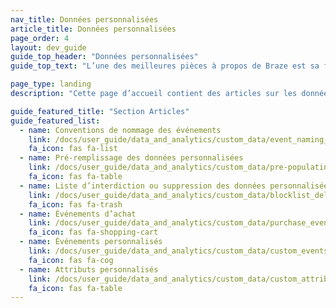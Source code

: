 ```yaml
---
nav_title: Données personnalisées
article_title: Données personnalisées
page_order: 4
layout: dev_guide
guide_top_header: "Données personnalisées"
guide_top_text: "L’une des meilleures pièces à propos de Braze est sa flexibilité : vous pouvez configurer des données personnalisées dans votre application et les envoyer à Braze avec les métriques associées. Découvrez comment en consultant les articles suivants !"

page_type: landing
description: "Cette page d’accueil contient des articles sur les données personnalisées Ici, vous pouvez trouver des ressources sur les événements et attributs personnalisés."

guide_featured_title: "Section Articles"
guide_featured_list:
  - name: Conventions de nommage des événements
    link: /docs/user_guide/data_and_analytics/custom_data/event_naming_conventions/
    fa_icon: fas fa-list
  - name: Pré-remplissage des données personnalisées
    link: /docs/user_guide/data_and_analytics/custom_data/pre-populating_custom_data/
    fa_icon: fas fa-table
  - name: Liste d’interdiction ou suppression des données personnalisées
    link: /docs/user_guide/data_and_analytics/custom_data/blocklist_delete_custom_data/
    fa_icon: fas fa-trash
  - name: Événements d’achat
    link: /docs/user_guide/data_and_analytics/custom_data/purchase_events/
    fa_icon: fas fa-shopping-cart
  - name: Événements personnalisés
    link: /docs/user_guide/data_and_analytics/custom_data/custom_events/
    fa_icon: fas fa-cog
  - name: Attributs personnalisés
    link: /docs/user_guide/data_and_analytics/custom_data/custom_attributes/
    fa_icon: fas fa-table
---
```

